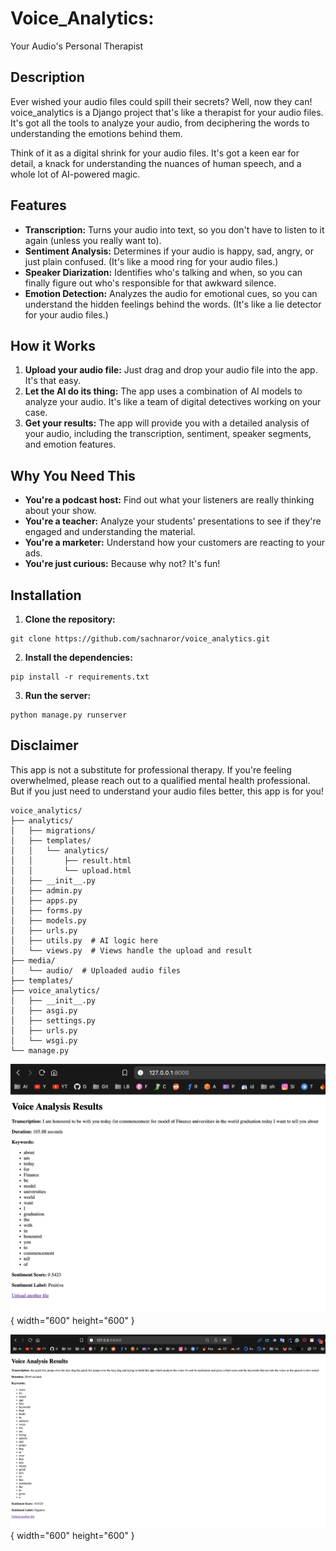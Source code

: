 
# Voice_Analytics:

Your Audio's Personal Therapist

## Description

Ever wished your audio files could spill their secrets?  Well, now they can!  voice_analytics is a Django project that's like a therapist for your audio files.  It's got all the tools to analyze your audio, from deciphering the words to understanding the emotions behind them.

Think of it as a digital shrink for your audio files.  It's got a keen ear for detail, a knack for understanding the nuances of human speech, and a whole lot of AI-powered magic.

## Features

* **Transcription:**  Turns your audio into text, so you don't have to listen to it again (unless you really want to).
* **Sentiment Analysis:**  Determines if your audio is happy, sad, angry, or just plain confused.  (It's like a mood ring for your audio files.)
* **Speaker Diarization:**  Identifies who's talking and when, so you can finally figure out who's responsible for that awkward silence.
* **Emotion Detection:**  Analyzes the audio for emotional cues, so you can understand the hidden feelings behind the words.  (It's like a lie detector for your audio files.)

## How it Works

1. **Upload your audio file:**  Just drag and drop your audio file into the app.  It's that easy.
2. **Let the AI do its thing:**  The app uses a combination of AI models to analyze your audio.  It's like a team of digital detectives working on your case.
3. **Get your results:**  The app will provide you with a detailed analysis of your audio, including the transcription, sentiment, speaker segments, and emotion features.

## Why You Need This

* **You're a podcast host:**  Find out what your listeners are really thinking about your show.
* **You're a teacher:**  Analyze your students' presentations to see if they're engaged and understanding the material.
* **You're a marketer:**  Understand how your customers are reacting to your ads.
* **You're just curious:**  Because why not?  It's fun!

## Installation

1. **Clone the repository:**

```
git clone https://github.com/sachnaror/voice_analytics.git

```

2. **Install the dependencies:**

```
pip install -r requirements.txt

```

3. **Run the server:**

```
python manage.py runserver

```

## Disclaimer

This app is not a substitute for professional therapy.  If you're feeling overwhelmed, please reach out to a qualified mental health professional.  But if you just need to understand your audio files better, this app is for you!

```
voice_analytics/
├── analytics/
│   ├── migrations/
│   ├── templates/
│   │   └── analytics/
│   │       ├── result.html
│   │       └── upload.html
│   ├── __init__.py
│   ├── admin.py
│   ├── apps.py
│   ├── forms.py
│   ├── models.py
│   ├── urls.py
│   ├── utils.py  # AI logic here
│   └── views.py  # Views handle the upload and result
├── media/
│   └── audio/  # Uploaded audio files
├── templates/
├── voice_analytics/
│   ├── __init__.py
│   ├── asgi.py
│   ├── settings.py
│   ├── urls.py
│   └── wsgi.py
└── manage.py

```


![alt text](image.png){ width="600" height="600" }

![alt text](image-1.png){ width="600" height="600" }

